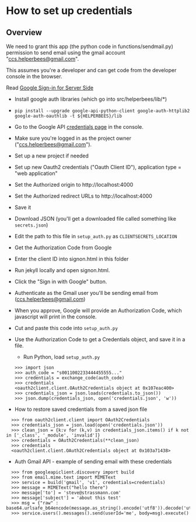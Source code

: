 # How to set up credentials

## Overview

We need to grant this app (the python code in functions/sendmail.py)
permission to send email using the gmail account "ccs.helperbees@gmail.com".

This assumes you're a developer and can get code from the developer console in the browser.

Read [Google Sign-in for Server Side](https://developers.google.com/identity/sign-in/web/server-side-flow)

* Install google auth libraries (which go into src/helperbees/lib/*)
 * `pip install --upgrade google-api-python-client google-auth-httplib2 google-auth-oauthlib -t ${HELPERBEES}/lib`

* Go to the Google API [credentials page](https://console.developers.google.com/apis/credentials) in the console.
 * Make sure you're logged in as the project owner ("ccs.helperbees@gmail.com").
 * Set up a new project if needed
 * Set up new Oauth2 credentials ("Oauth Client ID"), application type = "web application"
 * Set the Authorized origin to http://localhost:4000
 * Set the Authorized redirect URLs to http://localhost:4000
 * Save it
 * Download JSON (you'll get a downloaded file called something like `secrets.json`)
 * Edit the path to this file in `setup_auth.py` as `CLIENTSECRETS_LOCATION`

* Get the Authorization Code from Google
 * Enter the client ID into signon.html in this folder
 * Run jekyll locally and open signon.html.
 * Click the "Sign in with Google" button.
 * Authenticate as the Gmail user you'll be sending email from (ccs.helperbees@gmail.com)
 * When you approve, Google will provide an Authorization Code, which javascript will print in the console.
 * Cut and paste this code into `setup_auth.py`

* Use the Authorization Code to get a Credentials object, and save it in a file.
  * Run Python, load `setup_auth.py`
  ```
  >>> import json
  >>> auth_code = "s0011002233444455555..."
  >>> credentials = exchange_code(auth_code)
  >>> credentials
  <oauth2client.client.OAuth2Credentials object at 0x107eac400>
  >>> credentials_json = json.loads(credentials.to_json())
  >>> json.dump(credentials_json, open('credentials.json', 'w'))
  ```
  
* How to restore saved credentials from a saved json file
 ```
   >>> from oauth2client.client import OAuth2Credentials
   >>> credentials_json = json.load(open('credentials.json'))
   >>> clean_json = {k:v for (k,v) in credentials_json.items() if k not in ['_class', '_module', 'invalid']}
   >>> credentials = OAuth2Credentials(**clean_json)
   >>> credentials
   <oauth2client.client.OAuth2Credentials object at 0x103a71438>
 ```

* Auth Gmail API - example of sending email with these credentials
```
  >>> from googleapiclient.discovery import build
  >>> from email.mime.text import MIMEText
  >>> service = build('gmail', 'v1', credentials=credentials)
  >>> message = MIMEText("hello there")
  >>> message['to'] = 'steve@strassmann.com'
  >>> message['subject'] = 'about this test'
  >>> msg = {"raw" : base64.urlsafe_b64encode(message.as_string().encode('utf8')).decode('utf8')}
  >>> service.users().messages().send(userId='me', body=msg).execute()

